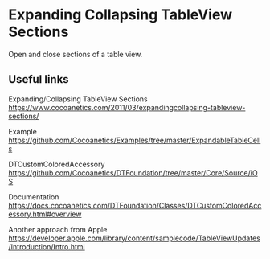 # Expanding Collapsing TableView Sections

Open and close sections of a table view.

## Useful links

Expanding/Collapsing TableView Sections
https://www.cocoanetics.com/2011/03/expandingcollapsing-tableview-sections/

Example
https://github.com/Cocoanetics/Examples/tree/master/ExpandableTableCells

DTCustomColoredAccessory
https://github.com/Cocoanetics/DTFoundation/tree/master/Core/Source/iOS

Documentation
https://docs.cocoanetics.com/DTFoundation/Classes/DTCustomColoredAccessory.html#overview

Another approach from Apple
https://developer.apple.com/library/content/samplecode/TableViewUpdates/Introduction/Intro.html
